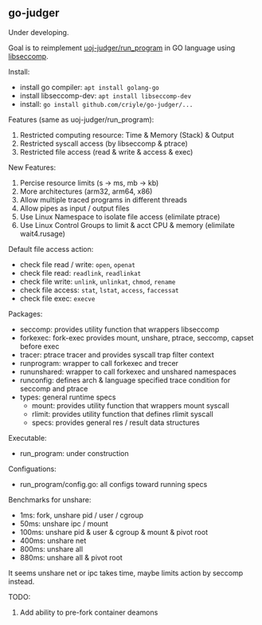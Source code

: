 ## go-judger

Under developing.

Goal is to reimplement [uoj-judger/run_program](https://github.com/vfleaking/uoj) in GO language using [libseccomp](https://github.com/seccomp/libseccomp-golang).

Install:

-   install go compiler: `apt install golang-go`
-   install libseccomp-dev: `apt install libseccomp-dev`
-   install: `go install github.com/criyle/go-judger/...`

Features (same as uoj-judger/run_program):

1.  Restricted computing resource: Time & Memory (Stack) & Output
2.  Restricted syscall access (by libseccomp & ptrace)
3.  Restricted file access (read & write & access & exec)

New Features:

1.  Percise resource limits (s -> ms, mb -> kb)
2.  More architectures (arm32, arm64, x86)
3.  Allow multiple traced programs in different threads
4.  Allow pipes as input / output files
5.  Use Linux Namespace to isolate file access (elimilate ptrace)
6.  Use Linux Control Groups to limit & acct CPU & memory (elimilate wait4.rusage)

Default file access action:

-   check file read / write: `open`, `openat`
-   check file read: `readlink`, `readlinkat`
-   check file write: `unlink`, `unlinkat`, `chmod`, `rename`
-   check file access: `stat`, `lstat`, `access`, `faccessat`
-   check file exec: `execve`

Packages:

-   seccomp: provides utility function that wrappers libseccomp
-   forkexec: fork-exec provides mount, unshare, ptrace, seccomp, capset before exec
-   tracer: ptrace tracer and provides syscall trap filter context
-   runprogram: wrapper to call forkexec and trecer
-   rununshared: wrapper to call forkexec and unshared namespaces
-   runconfig: defines arch & language specified trace condition for seccomp and ptrace
-   types: general runtime specs
    -   mount: provides utility function that wrappers mount syscall
    -   rlimit: provides utility function that defines rlimit syscall
    -   specs: provides general res / result data structures

Executable:

-   run_program: under construction

Configuations:

-   run_program/config.go: all configs toward running specs

Benchmarks for unshare:

-   1ms: fork, unshare pid / user / cgroup
-   50ms: unshare ipc / mount
-   100ms: unshare pid & user & cgroup & mount & pivot root
-   400ms: unshare net
-   800ms: unshare all
-   880ms: unshare all & pivot root

It seems unshare net or ipc takes time, maybe limits action by seccomp instead.

TODO:

1.  Add ability to pre-fork container deamons
